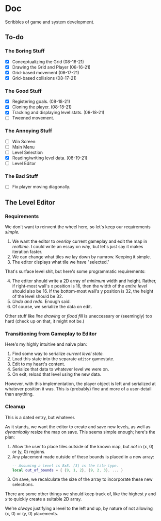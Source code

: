 # Doc
Scribbles of game and system development.

## To-do
### The Boring Stuff
- [x] Conceptualizing the Grid (08-16-21)
- [x] Drawing the Grid and Player (08-16-21)
- [x] Grid-based movement (08-17-21)
- [x] Grid-based collisions (08-17-21)

### The Good Stuff
- [x] Registering goals. (08-18-21)
- [x] Cloning the player. (08-18-21)
- [x] Tracking and displaying level stats. (08-18-21)
- [ ] Tweened movement.

### The Annoying Stuff
- [ ] Win Screen
- [ ] Main Menu
- [ ] Level Selection
- [x] Reading/writing level data. (08-19-21)
- [ ] Level Editor

### The Bad Stuff
- [ ] Fix player moving diagonally.

## The Level Editor
### Requirements
We don't want to reinvent the wheel here, so let's keep our requirements *simple.*
1. We want the editor to *overlay* current gameplay and edit the map in *realtime.* I could write an essay on *why*, but let's just say it makes iteration faster.
2. We can change what tiles we lay down by numrow. Keeping it simple.
3. The editor displays what tile we have "selected."

That's surface level shit, but here's some programmatic requirements:

4. The editor should write a 2D array of *minimum* width and height. Rather, if right-most wall's x position is 16, then the width of the *entire level* should also be 16. If the bottom-most wall's y position is 32, the height of the level should be 32.
5. *Undo and redo.* Enough said.
6. Of course, we serialize the data on edit.

Other stuff like *line drawing* or *flood fill* is uneccessary or (seemingly) too hard (check up on that, it might not be.)

### Transitioning from Gameplay to Editor
Here's my highly intuitive and naive plan:
1. Find some way to serialize *current level state.*
2. Load this state into the separate `editor` gamestate.
3. Edit to my heart's content.
4. Serialize that data to whatever level we were on.
5. On exit, reload that level using the new data.

However, with this implementation, the player object is left and serialized at whatever position it was. This is (probably) fine and more of a user-detail than anything.

### Cleanup
This is a dated entry, but whatever.

As it stands, we want the editor to create and save new levels, as well as *dynamically* resize the map on save. This seems simple enough; here's the plan:
1. Allow the user to place tiles outside of the known map, but *not* in (x, 0) or (y, 0) regions.
2. Any placement made outside of these bounds is placed in a new array:
   ```lua
   -- Assuming a level is 8x8. [3] is the tile type.
   local out_of_bounds = { {9, 1, 2}, {9, 2, 3}, ... }
   ```
3. On save, we recalculate the size of the array to incorporate these new selections.

There are some other things we should keep track of, like the highest *y* and *x* to quickly create a suitable 2D array.

We're *always* justifying a level to the left and up, by nature of not allowing (x, 0) or (y, 0) placements.
